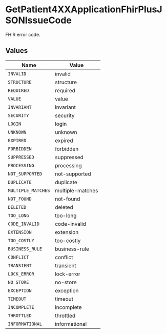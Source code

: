 # GetPatient4XXApplicationFhirPlusJSONIssueCode

FHIR error code.


## Values

| Name               | Value              |
| ------------------ | ------------------ |
| `INVALID`          | invalid            |
| `STRUCTURE`        | structure          |
| `REQUIRED`         | required           |
| `VALUE`            | value              |
| `INVARIANT`        | invariant          |
| `SECURITY`         | security           |
| `LOGIN`            | login              |
| `UNKNOWN`          | unknown            |
| `EXPIRED`          | expired            |
| `FORBIDDEN`        | forbidden          |
| `SUPPRESSED`       | suppressed         |
| `PROCESSING`       | processing         |
| `NOT_SUPPORTED`    | not-supported      |
| `DUPLICATE`        | duplicate          |
| `MULTIPLE_MATCHES` | multiple-matches   |
| `NOT_FOUND`        | not-found          |
| `DELETED`          | deleted            |
| `TOO_LONG`         | too-long           |
| `CODE_INVALID`     | code-invalid       |
| `EXTENSION`        | extension          |
| `TOO_COSTLY`       | too-costly         |
| `BUSINESS_RULE`    | business-rule      |
| `CONFLICT`         | conflict           |
| `TRANSIENT`        | transient          |
| `LOCK_ERROR`       | lock-error         |
| `NO_STORE`         | no-store           |
| `EXCEPTION`        | exception          |
| `TIMEOUT`          | timeout            |
| `INCOMPLETE`       | incomplete         |
| `THROTTLED`        | throttled          |
| `INFORMATIONAL`    | informational      |